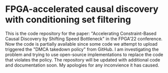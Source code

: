 # FPGA-accelerated causal discovery with conditioning set filtering

This is the code repository for the paper: "Accelerating Constraint-Based Causal Discovery by Shifting Speed Bottleneck" in the FPGA'22 conference. Now the code is partially available since some code we attempt to upload triggered the "DMCA takedown policy" from GitHub. I am investigating the problem and trying to use open-source implementations to replace the code that violates the policy. The repository will be updated with additional code and documentation soon. My apologies for any inconvience it has caused.